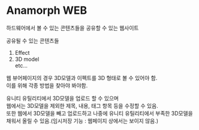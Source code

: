 # Anamorph WEB

하드웨어에서 볼 수 있는 콘텐츠들을 공유할 수 있는 웹사이트

공유될 수 있는 콘텐츠들  
1. Effect  
2. 3D model  
etc...

웹 뷰어페이지의 경우 3D모델과 이펙트를 3D 형태로 볼 수 있어야 함.  
이를 위해 각종 방법을 찾아야 봐야함.

유니티 유틸리티에서 3D모델을 업로드 할 수 있으며  
웹에서는 3D모델을 제외한 제목, 내용, 태그 항목 등을 수정할 수 있음.  
또한 웹에서 3D모델을 빼고 업로드하고 나중에 유니티 유틸리티에서 부족한 3D모델을 채워서 올릴 수 있음.\(임시저장 기능 : 웹페이지 상에서는 보이지 않음.\)



